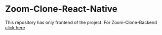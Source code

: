 # Zoom-Clone-React-Native
This repository has only frontend of the project. For Zoom-Clone-Backend [click here](https://github.com/urlGuney/Zoom-Clone-Backend)
